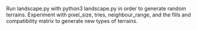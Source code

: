 Run landscape.py with python3 landscape.py in order to generate random terrains.
Experiment with pixel_size, tries, neighbour_range, and the fills and compatibility matrix to generate new types of terrains.
